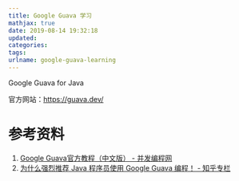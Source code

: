 ```yaml
---
title: Google Guava 学习
mathjax: true
date: 2019-08-14 19:32:18
updated:
categories:
tags:
urlname: google-guava-learning
---
```


Google Guava for Java

<!-- more -->

官方网站：https://guava.dev/



# 参考资料

1. [Google Guava官方教程（中文版） - 并发编程网](http://ifeve.com/google-guava/)
2. [为什么强烈推荐 Java 程序员使用 Google Guava 编程！ - 知乎专栏](https://zhuanlan.zhihu.com/p/77806328)

